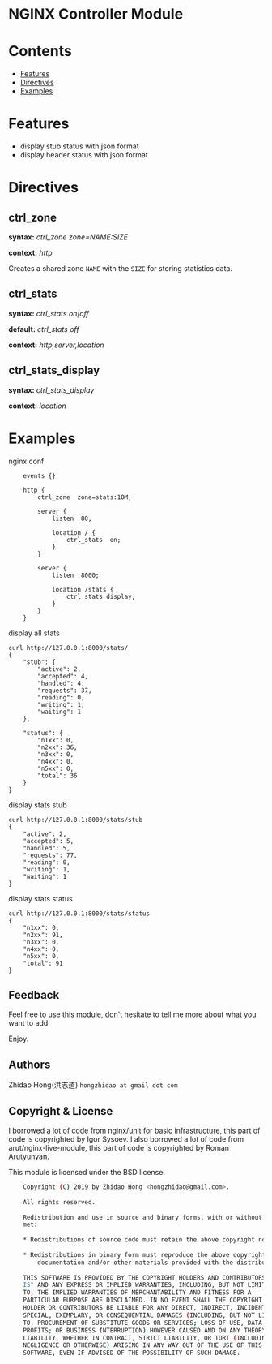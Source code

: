 NGINX Controller Module
=======================


Contents
========
* [Features](#features)
* [Directives](#directives)
* [Examples](#examples)


Features
========

- display stub status with json format
- display header status with json format


Directives
==========


ctrl_zone
---------------

**syntax:**  *ctrl_zone zone=NAME:SIZE*

**context:** *http*

Creates a shared zone ``NAME`` with the ``SIZE`` for storing statistics data.


ctrl_stats
----------

**syntax:**  *ctrl_stats on|off*

**default:**  *ctrl_stats off*

**context:** *http,server,location*

ctrl_stats_display
------------------

**syntax:**  *ctrl_stats_display*

**context:** *location*


Examples
=========
nginx.conf
```
    events {}

    http {
        ctrl_zone  zone=stats:10M;

        server {
            listen  80;

            location / {
                ctrl_stats  on;
            }
        }

        server {
            listen  8000;

            location /stats {
                ctrl_stats_display;
            }
        }
    }
```

display all stats

```
curl http://127.0.0.1:8000/stats/
{
    "stub": {
        "active": 2,
        "accepted": 4,
        "handled": 4,
        "requests": 37,
        "reading": 0,
        "writing": 1,
        "waiting": 1
    },

    "status": {
        "n1xx": 0,
        "n2xx": 36,
        "n3xx": 0,
        "n4xx": 0,
        "n5xx": 0,
        "total": 36
    }
}
```

display stats stub

```
curl http://127.0.0.1:8000/stats/stub
{
    "active": 2,
    "accepted": 5,
    "handled": 5,
    "requests": 77,
    "reading": 0,
    "writing": 1,
    "waiting": 1
}
```

display stats status

```
curl http://127.0.0.1:8000/stats/status
{
    "n1xx": 0,
    "n2xx": 91,
    "n3xx": 0,
    "n4xx": 0,
    "n5xx": 0,
    "total": 91
}
```

##  Feedback
Feel free to use this module, don't hesitate to tell me more about what you want to add.

Enjoy.

##  Authors
Zhidao Hong(洪志道) `hongzhidao at gmail dot com`  

## Copyright & License
I borrowed a lot of code from nginx/unit for basic infrastructure, this part of code is copyrighted by Igor Sysoev.
I also borrowed a lot of code from arut/nginx-live-module, this part of code is copyrighted by Roman Arutyunyan.

This module is licensed under the BSD license.  
```bash
    Copyright (C) 2019 by Zhidao Hong <hongzhidao@gmail.com>.
    
    All rights reserved.
    
    Redistribution and use in source and binary forms, with or without modification, are permitted provided that the following conditions are
    met:
    
    * Redistributions of source code must retain the above copyright notice, this list of conditions and the following disclaimer.
    
    * Redistributions in binary form must reproduce the above copyright notice, this list of conditions and the following disclaimer in the
        documentation and/or other materials provided with the distribution.
    
    THIS SOFTWARE IS PROVIDED BY THE COPYRIGHT HOLDERS AND CONTRIBUTORS "AS
    IS" AND ANY EXPRESS OR IMPLIED WARRANTIES, INCLUDING, BUT NOT LIMITED
    TO, THE IMPLIED WARRANTIES OF MERCHANTABILITY AND FITNESS FOR A
    PARTICULAR PURPOSE ARE DISCLAIMED. IN NO EVENT SHALL THE COPYRIGHT
    HOLDER OR CONTRIBUTORS BE LIABLE FOR ANY DIRECT, INDIRECT, INCIDENTAL,
    SPECIAL, EXEMPLARY, OR CONSEQUENTIAL DAMAGES (INCLUDING, BUT NOT LIMITED
    TO, PROCUREMENT OF SUBSTITUTE GOODS OR SERVICES; LOSS OF USE, DATA, OR
    PROFITS; OR BUSINESS INTERRUPTION) HOWEVER CAUSED AND ON ANY THEORY OF
    LIABILITY, WHETHER IN CONTRACT, STRICT LIABILITY, OR TORT (INCLUDING
    NEGLIGENCE OR OTHERWISE) ARISING IN ANY WAY OUT OF THE USE OF THIS
    SOFTWARE, EVEN IF ADVISED OF THE POSSIBILITY OF SUCH DAMAGE.
```

